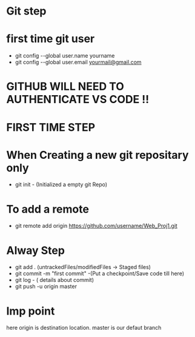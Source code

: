 # Git step

# first time git user 
* git config --global user.name yourname
* git config --global user.email yourmail@gmail.com

# GITHUB WILL NEED TO AUTHENTICATE  VS CODE !! 

# FIRST TIME STEP
# When Creating a new git repositary only
* git init -   (Initialized a empty git Repo)
# To add a remote 
* git remote add origin https://github.com/username/Web_Proj1.git


# Alway Step
* git add .    (untrackedFiles/modifiedFiles  -> Staged files)
* git commit -m "first commit"   -(Put a checkpoint/Save code till here)
* git log - ( details about commit) 
* git push -u origin master 




# Imp point
here origin is destination location.
master is our defaut branch